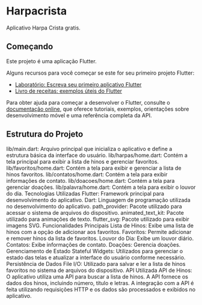 # Harpacrista

Aplicativo Harpa Crista gratis.

## Começando

Este projeto é uma aplicação Flutter.

Alguns recursos para você começar se este for seu primeiro projeto Flutter:

- [Laboratório: Escreva seu primeiro aplicativo Flutter](https://docs.flutter.dev/get-started/codelab)
- [Livro de receitas: exemplos úteis do Flutter](https://docs.flutter.dev/cookbook)

Para obter ajuda para começar a desenvolver o Flutter, consulte o
[documentação online](https://docs.flutter.dev/), que oferece tutoriais,
exemplos, orientações sobre desenvolvimento móvel e uma referência completa da API.

## Estrutura do Projeto
lib/main.dart: Arquivo principal que inicializa o aplicativo e define a estrutura básica da interface do usuário.
lib/harpas/home.dart: Contém a tela principal para exibir a lista de hinos e gerenciar favoritos.
lib/favoritos/home.dart: Contém a tela para exibir e gerenciar a lista de hinos favoritos.
lib/contatos/home.dart: Contém a tela para exibir informações de contato.
lib/doacoes/home.dart: Contém a tela para gerenciar doações.
lib/palavra/home.dart: Contém a tela para exibir o louvor do dia.
Tecnologias Utilizadas
Flutter: Framework principal para desenvolvimento do aplicativo.
Dart: Linguagem de programação utilizada no desenvolvimento do aplicativo.
path_provider: Pacote utilizado para acessar o sistema de arquivos do dispositivo.
animated_text_kit: Pacote utilizado para animações de texto.
flutter_svg: Pacote utilizado para exibir imagens SVG.
Funcionalidades Principais
Lista de Hinos: Exibe uma lista de hinos com a opção de adicionar aos favoritos.
Favoritos: Permite adicionar e remover hinos da lista de favoritos.
Louvor do Dia: Exibe um louvor diário.
Contatos: Exibe informações de contato.
Doações: Gerencia doações.
Gerenciamento de Estado
Stateful Widgets: Utilizados para gerenciar o estado das telas e atualizar a interface do usuário conforme necessário.
Persistência de Dados
File I/O: Utilizado para salvar e ler a lista de hinos favoritos no sistema de arquivos do dispositivo.
API Utilizada
API de Hinos: O aplicativo utiliza uma API para buscar a lista de hinos. A API fornece os dados dos hinos, incluindo número, título e letras. A integração com a API é feita utilizando requisições HTTP e os dados são processados e exibidos no aplicativo.
